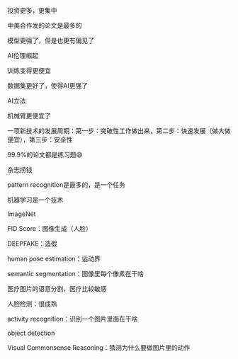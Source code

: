投资更多，更集中

中美合作发的论文是最多的

模型更强了，但是也更有偏见了

AI伦理崛起

训练变得更便宜

数据集更好了，使得AI更强了

AI立法

机械臂更便宜了

一项新技术的发展周期：第一步：突破性工作做出来，第二步：快速发展（做大做便宜），第三步：安全性

99.9%的论文都是练习题😄

杂志捞钱

pattern recognition是最多的，是一个任务

机器学习是一个技术

ImageNet

FID Score：图像生成（人脸）

DEEPFAKE：造假

human pose estimation：运动界

semantic segmentation：图像里每个像素在干啥

医疗图片的语意分割，医疗比较敏感

人脸检测：很成熟

activity recognition：识别一个图片里面在干啥

object detection

Visual Commonsense Reasoning：猜测为什么要做图片里的动作

